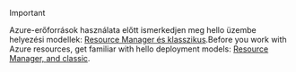 > [!IMPORTANT]
> <span data-ttu-id="ef963-101">Azure-erőforrások használata előtt ismerkedjen meg hello üzembe helyezési modellek: [Resource Manager és klasszikus](../articles/azure-resource-manager/resource-manager-deployment-model.md).</span><span class="sxs-lookup"><span data-stu-id="ef963-101">Before you work with Azure resources, get familiar with hello deployment models: [Resource Manager, and classic](../articles/azure-resource-manager/resource-manager-deployment-model.md).</span></span>
